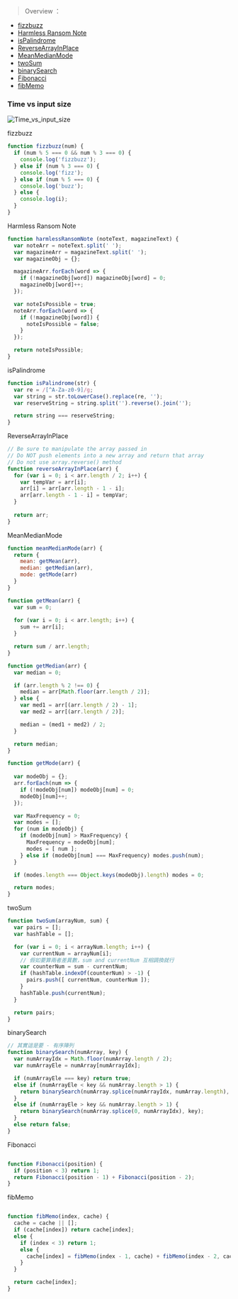 [O_nonation_img]: https://github.com/Shenglian/WORK_TIP/blob/master/imgs/O_notation.png

> Overview ：

* [fizzbuzz](#fizzbuzz)
* [Harmless Ransom Note](#HarmlessRansomNote)
* [isPalindrome](#isPalindrome)
* [ReverseArrayInPlace](#ReverseArrayInPlace)
* [MeanMedianMode](#MeanMedianMode)
* [twoSum](#twoSum)
* [binarySearch](#binarySearch)
* [Fibonacci](#Fibonacci)
* [fibMemo](#fibMemo)

### Time vs input size
![Time_vs_input_size][O_nonation_img]

<a name="fizzbuzz" id="fizzbuzz">fizzbuzz</a>

```js
function fizzbuzz(num) {
  if (num % 5 === 0 && num % 3 === 0) {
    console.log('fizzbuzz');
  } else if (num % 3 === 0) {
    console.log('fizz');
  } else if (num % 5 === 0) {
    console.log('buzz');
  } else {
    console.log(i);
  }
}
```

<a name="HarmlessRansomNote" id="HarmlessRansomNote">Harmless Ransom Note</a>

```js
function harmlessRansomNote (noteText, magazineText) {
  var noteArr = noteText.split(' ');
  var magazineArr = magazineText.split(' ');
  var magazineObj = {};

  magazineArr.forEach(word => {
    if (!magazineObj[word]) magazineObj[word] = 0;
    magazineObj[word]++;
  });

  var noteIsPossible = true;
  noteArr.forEach(word => {
    if (!magazineObj[word]) {
      noteIsPossible = false;
    }
  });

  return noteIsPossible;
}
```

<a name="isPalindrome" id="isPalindrome">isPalindrome</a>


```js
function isPalindrome(str) {
  var re = /[^A-Za-z0-9]/g;
  var string = str.toLowerCase().replace(re, '');
  var reserveString = string.split('').reverse().join('');

  return string === reserveString;
}
```

<a name="ReverseArrayInPlace" id="ReverseArrayInPlace">ReverseArrayInPlace</a>

```js
// Be sure to manipulate the array passed in
// Do NOT push elements into a new array and return that array
// Do not use array.reverse() method
function reverseArrayInPlace(arr) {
  for (var i = 0; i < arr.length / 2; i++) {
    var tempVar = arr[i];
    arr[i] = arr[arr.length - 1 - i];
    arr[arr.length - 1 - i] = tempVar;
  }
  
  return arr;
}
```

<a name="MeanMedianMode" id="MeanMedianMode">MeanMedianMode</a>

```js
function meanMedianMode(arr) {
  return {
    mean: getMean(arr),
    median: getMedian(arr),
    mode: getMode(arr)
  }
}

function getMean(arr) {
  var sum = 0;
  
  for (var i = 0; i < arr.length; i++) {
    sum += arr[i];
  }

  return sum / arr.length;
}

function getMedian(arr) {
  var median = 0;

  if (arr.length % 2 !== 0) {
    median = arr[Math.floor(arr.length / 2)];
  } else {
    var med1 = arr[(arr.length / 2) - 1];
    var med2 = arr[(arr.length / 2)];

    median = (med1 + med2) / 2;
  }

  return median;
}

function getMode(arr) {
  
  var modeObj = {};
  arr.forEach(num => {
    if (!modeObj[num]) modeObj[num] = 0;
    modeObj[num]++;
  });

  var MaxFrequency = 0;
  var modes = [];
  for (num in modeObj) {
    if (modeObj[num] > MaxFrequency) {
      MaxFrequency = modeObj[num];
      modes = [ num ];
    } else if (modeObj[num] === MaxFrequency) modes.push(num);
  }

  if (modes.length === Object.keys(modeObj).length) modes = 0;

  return modes;
}
```

<a name="twoSum" id="twoSum">twoSum</a>

```js
function twoSum(arrayNum, sum) {
  var pairs = [];
  var hashTable = [];

  for (var i = 0; i < arrayNum.length; i++) {
    var currentNum = arrayNum[i];
    // 假如要算兩者差異數，sum and currentNum 互相調換就行
    var counterNum = sum - currentNum;
    if (hashTable.indexOf(counterNum) > -1) {
      pairs.push([ currentNum, counterNum ]);
    }
    hashTable.push(currentNum);
  }

  return pairs;
}
```

<a name="binarySearch" id="binarySearch">binarySearch</a>

```js
// 其實這是要 - 有序陣列
function binarySearch(numArray, key) {
  var numArrayIdx = Math.floor(numArray.length / 2);
  var numArrayEle = numArray[numArrayIdx];

  if (numArrayEle === key) return true;
  else if (numArrayEle < key && numArray.length > 1) {
    return binarySearch(numArray.splice(numArrayIdx, numArray.length), key);
  }
  else if (numArrayEle > key && numArray.length > 1) {
    return binarySearch(numArray.splice(0, numArrayIdx), key);
  }
  else return false;
}

```

<a name="Fibonacci" id="Fibonacci">Fibonacci</a>

```js

function Fibonacci(position) {
  if (position < 3) return 1;
  return Fibonacci(position - 1) + Fibonacci(position - 2);
}

```

<a name="fibMemo" id="fibMemo">fibMemo</a>

```js

function fibMemo(index, cache) {
  cache = cache || [];
  if (cache[index]) return cache[index];
  else {
    if (index < 3) return 1;
    else {
      cache[index] = fibMemo(index - 1, cache) + fibMemo(index - 2, cache);
    }
  }

  return cache[index];
}

```